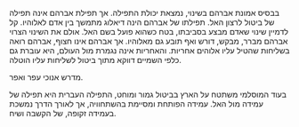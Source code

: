 

בבסיס אמונת אברהם בשינוי, נמצאת יכולת התפילה.
אך תפילת אברהם אינה תפילה של ביטול לרצון האל. תפילתו של אברהם הינה דיאלוג מתמשך בין אדם לאלוהיו.
קל לדמיין שינוי שאדם מבצע בסביבתו, בטח כשהוא פועל בשם האל. אולם את השינוי הצרוי אברהם מברר, מבקש, דורש ואף תובע גם מאלוהיו.
אך אברהם אינו חצוף, אברהם רואה בשליחות שהטיל עליו אלוהים אחריות. והאחריות אינה נגמרת מול העולם, היא עוברת גם כלפי השמיים דווקא מתוך ביטול לשליחות עליו הוטלה.

מדרש אנוכי עפר ואפר.

בעוד המוסלמי משתטח על הארץ בביטול גמור ומוחט, התפילה העברית היא תפילה של עמידה מול האל. עמידה הפותחת ומסיימת בהשתחוויה, אך לאורך הדרך נמשכת בעמידה זקופה, של הקשבה ושיח.